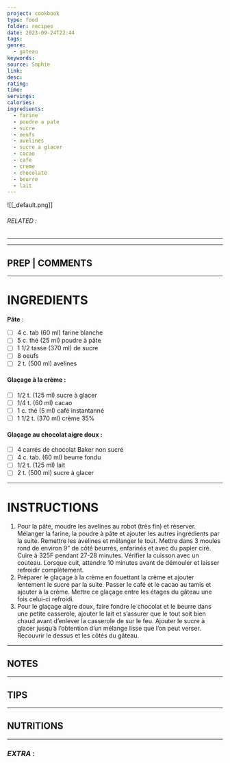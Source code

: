 ```yaml
---
project: cookbook
type: food
folder: recipes
date: 2023-09-24T22:44
tags: 
genre:
  - gateau
keywords: 
source: Sophie
link: 
desc: 
rating: 
time: 
servings: 
calories: 
ingredients:
  - farine
  - poudre a pate
  - sucre
  - oeufs
  - avelines
  - sucre a glacer
  - cacao
  - cafe
  - creme
  - chocolate
  - beurre
  - lait
---
```


![[_default.png]]
###### *RELATED* : 
---


---
## PREP | COMMENTS



---
# INGREDIENTS

**Pâte** :

- [ ] 4 c. tab (60 ml) farine blanche
- [ ] 5 c. thé (25 ml) poudre à pâte
- [ ] 1 1/2 tasse (370 ml) de sucre 
- [ ] 8 oeufs
- [ ] 2 t. (500 ml) avelines

#### **Glaçage à la crème** :

- [ ] 1/2 t. (125 ml) sucre à glacer
- [ ] 1/4 t. (60 ml) cacao
- [ ] 1 c. thé (5 ml) café instantanné
- [ ] 1 1/2 t. (370 ml) crème 35%

#### **Glaçage au chocolat aigre doux** :

- [ ] 4 carrés de chocolat Baker non sucré 
- [ ] 4 c. tab. (60 ml) beurre fondu 
- [ ] 1/2 t. (125 ml) lait 
- [ ] 2 t. (500 ml) sucre à glacer

---
# INSTRUCTIONS

1. Pour la pâte, moudre les avelines au robot (très fin) et réserver. Mélanger la farine, la poudre à pâte et ajouter les autres ingrédients par la suite. Remettre les avelines et mélanger le tout. Mettre dans 3 moules rond de environ 9” de côté beurrés, enfarinés et avec du papier ciré. Cuire à 325F pendant 27-28 minutes. Vérifier la cuisson avec un couteau. Lorsque cuit, attendre 10 minutes avant de démouler et laisser refroidir complètement.
2. Préparer le glaçage à la crème en fouettant la crème et ajouter lentement le sucre par la suite. Passer le café et le cacao au tamis et ajouter à la crème. Mettre ce glaçage entre les étages du gâteau une fois celui-ci refroidi.
3. Pour le glaçage aigre doux, faire fondre le chocolat et le beurre dans une petite casserole, ajouter le lait et s’assurer que le tout soit bien chaud avant d’enlever la casserole de sur le feu. Ajouter le sucre à glacer jusqu’à l’obtention d’un mélange lisse que l’on peut verser. Recouvrir le dessus et les côtés du gâteau.

---
## NOTES



---
## TIPS



---
## NUTRITIONS



---
### *EXTRA* :



